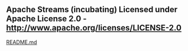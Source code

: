 Apache Streams (incubating)
Licensed under Apache License 2.0 - http://www.apache.org/licenses/LICENSE-2.0
--------------------------------------------------------------------------------

[README.md](src/site/markdown/index.md "README")
